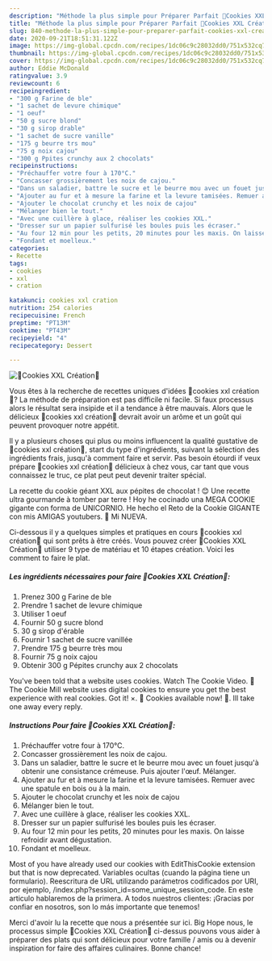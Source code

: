```yaml
---
description: "Méthode la plus simple pour Préparer Parfait 🍪Cookies XXL Création🍪"
title: "Méthode la plus simple pour Préparer Parfait 🍪Cookies XXL Création🍪"
slug: 840-methode-la-plus-simple-pour-preparer-parfait-cookies-xxl-creation
date: 2020-09-21T18:51:31.122Z
image: https://img-global.cpcdn.com/recipes/1dc06c9c28032dd0/751x532cq70/🍪cookies-xxl-creation🍪-photo-principale-de-la-recette.jpg
thumbnail: https://img-global.cpcdn.com/recipes/1dc06c9c28032dd0/751x532cq70/🍪cookies-xxl-creation🍪-photo-principale-de-la-recette.jpg
cover: https://img-global.cpcdn.com/recipes/1dc06c9c28032dd0/751x532cq70/🍪cookies-xxl-creation🍪-photo-principale-de-la-recette.jpg
author: Eddie McDonald
ratingvalue: 3.9
reviewcount: 6
recipeingredient:
- "300 g Farine de ble"
- "1 sachet de levure chimique"
- "1 oeuf"
- "50 g sucre blond"
- "30 g sirop drable"
- "1 sachet de sucre vanille"
- "175 g beurre trs mou"
- "75 g noix cajou"
- "300 g Ppites crunchy aux 2 chocolats"
recipeinstructions:
- "Préchauffer votre four à 170°C."
- "Concasser grossièrement les noix de cajou."
- "Dans un saladier, battre le sucre et le beurre mou avec un fouet jusqu&#39;à obtenir une consistance crémeuse. Puis ajouter l&#39;œuf. Mélanger."
- "Ajouter au fur et à mesure la farine et la levure tamisées. Remuer avec une spatule en bois ou à la main."
- "Ajouter le chocolat crunchy et les noix de cajou"
- "Mélanger bien le tout."
- "Avec une cuillère à glace, réaliser les cookies XXL."
- "Dresser sur un papier sulfurisé les boules puis les écraser."
- "Au four 12 min pour les petits, 20 minutes pour les maxis. On laisse refroidir avant dégustation."
- "Fondant et moelleux."
categories:
- Recette
tags:
- cookies
- xxl
- cration

katakunci: cookies xxl cration 
nutrition: 254 calories
recipecuisine: French
preptime: "PT13M"
cooktime: "PT43M"
recipeyield: "4"
recipecategory: Dessert

---
```



![🍪Cookies XXL Création🍪](https://img-global.cpcdn.com/recipes/1dc06c9c28032dd0/751x532cq70/🍪cookies-xxl-creation🍪-photo-principale-de-la-recette.jpg)

Vous êtes à la recherche de recettes uniques d'idées 🍪cookies xxl création🍪? La méthode de préparation est pas difficile ni facile. Si faux processus alors le résultat sera insipide et il a tendance à être mauvais. Alors que le délicieux 🍪cookies xxl création🍪 devrait avoir un arôme et un goût qui peuvent provoquer notre appétit.

Il y a plusieurs choses qui plus ou moins influencent la qualité gustative de 🍪cookies xxl création🍪, start du type d'ingrédients, suivant la sélection des ingrédients frais, jusqu'à comment faire et servir. Pas besoin étourdi if veux prépare 🍪cookies xxl création🍪 délicieux à chez vous, car tant que vous connaissez le truc, ce plat peut peut devenir traiter spécial.

La recette du cookie géant XXL aux pépites de chocolat ! 😊 Une recette ultra gourmande à tomber par terre ! Hoy he cocinado una MEGA COOKIE gigante con forma de UNICORNIO. He hecho el Reto de la Cookie GIGANTE con mis AMIGAS youtubers. 💜 Mi NUEVA.


Ci-dessous il y a quelques simples et pratiques en cours 🍪cookies xxl création🍪 qui sont prêts à être créés. Vous pouvez créer 🍪Cookies XXL Création🍪 utiliser 9 type de matériau et 10 étapes création. Voici les comment to faire le plat.

<!--inarticleads1-->

##### Les ingrédients nécessaires pour faire 🍪Cookies XXL Création🍪:

1. Prenez 300 g Farine de ble
1. Prendre 1 sachet de levure chimique
1. Utiliser 1 oeuf
1. Fournir 50 g sucre blond
1.  30 g sirop d&#39;érable
1. Fournir 1 sachet de sucre vanillée
1. Prendre 175 g beurre très mou
1. Fournir 75 g noix cajou
1. Obtenir 300 g Pépites crunchy aux 2 chocolats


You&#39;ve been told that a website uses cookies. Watch The Cookie Video. 🍪The Cookie Mill website uses digital cookies to ensure you get the best experience with real cookies. Got it! ×. 🍪 Cookies available now! 🍪. Ill take one away every reply. 

<!--inarticleads2-->

##### Instructions Pour faire 🍪Cookies XXL Création🍪:

1. Préchauffer votre four à 170°C.
1. Concasser grossièrement les noix de cajou.
1. Dans un saladier, battre le sucre et le beurre mou avec un fouet jusqu&#39;à obtenir une consistance crémeuse. Puis ajouter l&#39;œuf. Mélanger.
1. Ajouter au fur et à mesure la farine et la levure tamisées. Remuer avec une spatule en bois ou à la main.
1. Ajouter le chocolat crunchy et les noix de cajou
1. Mélanger bien le tout.
1. Avec une cuillère à glace, réaliser les cookies XXL.
1. Dresser sur un papier sulfurisé les boules puis les écraser.
1. Au four 12 min pour les petits, 20 minutes pour les maxis. On laisse refroidir avant dégustation.
1. Fondant et moelleux.


Most of you have already used our cookies with EditThisCookie extension but that is now deprecated. Variables ocultas (cuando la página tiene un formulario). Reescritura de URL utilizando parámetros codificados por URI, por ejemplo, /index.php?session_id=some_unique_session_code. En este articulo hablaremos de la primera. A todos nuestros clientes: ¡Gracias por confiar en nosotros, son lo más importante que tenemos! 


Merci d'avoir lu la recette que nous a présentée sur ici. Big Hope nous, le processus simple 🍪Cookies XXL Création🍪 ci-dessus pouvons vous aider à préparer des plats qui sont délicieux pour votre famille / amis ou à devenir inspiration for faire des affaires culinaires. Bonne chance!
